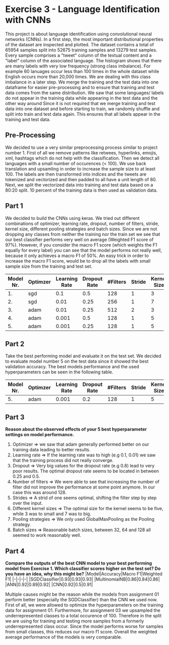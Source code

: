 # Exercise 3 - Language Identification with CNNs



This project is about language identification using convolutional neural networks (CNNs).
In a first step, the most important distributional properties of the dataset are inspected and plotted.
The dataset contains a total of 65954 samples split into 52675 training samples and 13279 test samples.
Every sample comprises a "tweet" column of the textual content and a "label" column of the associated language.
The histogram shows that there are many labels with very low frequency (strong class imbalance).
For example 60 lanuages occur less than 100 times in the whole dataset while English occurs more than 20,000 times. We are dealing with this class imbalance in a later step.
We merge the training and the test data into one dataframe for easier pre-processing and to ensure that training and test data comes from the same distribution.
We saw that some languages/ labels do not appear in the training data while appearing in the test data and the other way around
Since it is not required that we merge training and test data into one dataset and before starting to train, we randomly shuffle and split into train and test data again. This ensures that all labels appear in the training and test data.

## Pre-Processing

We decided to use a very similar preprocessing process similar to project number 1.
First of all we remove patterns like retwees, hyperlinks, emojis, xml, hashtags which do not help with the classification.
Then we detect all languages with a small number of occurences (< 100). We use back translation and upsamling in order to increase the sample size to at least 100.
The labels are then transformed into indices and the tweets are tokenized and vectorized and then padded to all have a unit length of 80.
Next, we split the vectorized data into training and test data based on a 80:20 split. 10 percent of the training data is then used as validation data. 

## Part 1
We decided to build the CNNs using keras. We tried out different combinations of optimizer, learning rate, dropout, number of filters, stride, kernel size, different pooling strategies and batch sizes. Since we are not dropping any classes from neither the training nor the train set we see that our best classifier
performs very well on average (Weighted F1 score of 97%). However, if you consider the macro F1 score (which weights the F1 equally for every label) you can 
see that the model performs not really well, because it only achieves a macro F1 of 50%. 
An easy trick in order to increase the macro F1 score, would be to drop all the labels with small sample size from the training and test set.

|Model Nr.|Optimzer|Learning Rate|Dropout Rate|#Filters|Stride|Kernel Size|Pooling|Batch Size|Accuracy|Macro F1|Weighted F1|
|-|-|-|-|-|-|-|-|-|-|-|-|
|1.|sgd|0.1|0.5|128|1|3|GlobalMaxPooling1D|64|0.84|0.19|0.83|
|2.|sgd|0.01|0.25|256|1|7|GlobalMaxPooling1D|128|0.89|0.15|0.88|
|3.|adam|0.01|0.25|512|2|3|GlobalMaxPooling1D|64|0.88|0.15|0.89|
|4.|adam|0.001|0.5|128|1|5|GlobalMaxPooling1D|64|0.95|0.5|0.94|
|5.|adam|0.001|0.25|128|1|5|GlobalMaxPooling1D|128|0.97|0.5|0.97|

## Part 2
Take the best performing model and evaluate it on the test set. We decided to evaluate model number 5 on the test data since it showed the best validation accuracy. The best models performance and the used hyperparameters can be seen in the following table.

|Model Nr.|Optimzer|Learning Rate|Dropout Rate|#Filters|Stride|Kernel Size|Pooling|Batch Size|Accuracy|Macro F1|Weighted F1|
|-|-|-|-|-|-|-|-|-|-|-|-|
|5.|adam|0.001|0.2|128|1|5|GlobalMaxPooling1D|128|0.92|0.5|0.91|

## Part 3
**Reason about the observed effects of your 5 best hyperparameter settings on model performance.**
1. Optimizer => we saw that adam generally performed better on our training data leading to better results.
2. Learning rate => If the learning rate was to high (e.g 0.1, 0.01) we saw that the training process did not really converge.
3. Dropout => Very big values for the dropout rate (e.g 0.8) lead to very poor results. The optimal dropout rate seems to be located in between 0.25 and 0.5.
4. Number of filters => We were able to see that increasing the number of filter did not improve the performance at some point anymore. In our case this was around 128.
5. Strides => A strid of one seems optimal, shifting the filter step by step over the input.
6. Different kernel sizes => The optimal size for the kernel seems to be five, while 3 was to small and 7 was to big.
7. Pooling strategies => We only used GlobalMaxPooling as the Pooling strategy.
8. Batch sizes => Reasonable batch sizes, between 32, 64 and 128 all seemed to work reasonably well.

## Part 4
**Compare the outputs of the best CNN model to your best performing model from Exercise 1. Which classifier scores higher on the test set? Do you have an idea, why this might be?**
|Model|Accuracy|Macro F1|Weighted F1|
|-|-|-|-|
|SGDClassifier|0.93|0.93|0.93|
|MultinomialNB|0.86|0.84|0.86|
|ANN|0.92|0.89|0.92|
|CNN|0.92|0.5|0.91|

Multiple causes might be the reason while the models from assignment 01 perform better (especially the SGDClassifier) than the CNN we used now.
First of all, we were allowed to optimize the hyperparameters on the training data for assignment 01.
Furthermore, for assignment 03 we upsampled the underrepresented classes to a total occurence of 100.
Therefore in the split we are using for training and testing more samples from a formerly underrepresented class occur.
Since the model performs worse for samples from small classes, this reduces our macro f1 score.
Overall the weighted average performance of the models is very comparable.

